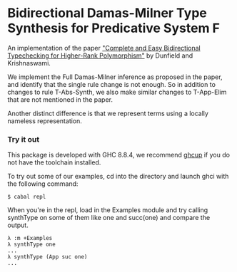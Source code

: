 # Bidirectional Damas-Milner Type Synthesis for Predicative System F

An implementation of the paper ["Complete and Easy Bidirectional Typechecking
for Higher-Rank Polymorphism"](https://dl.acm.org/doi/abs/10.1145/2544174.2500582) by Dunfield and Krishnaswami.

We implement the Full Damas-Milner inference as proposed in the paper, and identify that the single rule change is not enough. So in addition to changes to rule T-Abs-Synth, we also make similar changes to T-App-Elim that are not mentioned in the paper.

Another distinct difference is that we represent terms using a locally nameless representation.

### Try it out

This package is developed with GHC 8.8.4, we recommend [ghcup](https://www.haskell.org/ghcup/) if you do not have the toolchain installed.

To try out some of our examples, cd into the directory and launch ghci with the following command:
```
$ cabal repl
```

When you're in the repl, load in the Examples module and try calling synthType on some of them like one and succ(one) and compare the output.
```
λ :m +Examples
λ synthType one
...
λ synthType (App suc one)
...
```

 
